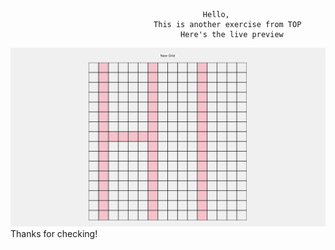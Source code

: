                                                Hello,  
                                    This is another exercise from TOP
                                          Here's the live preview  
![Live Preview](live-preview.png)  
                                                  Thanks for checking!  
                                                  
